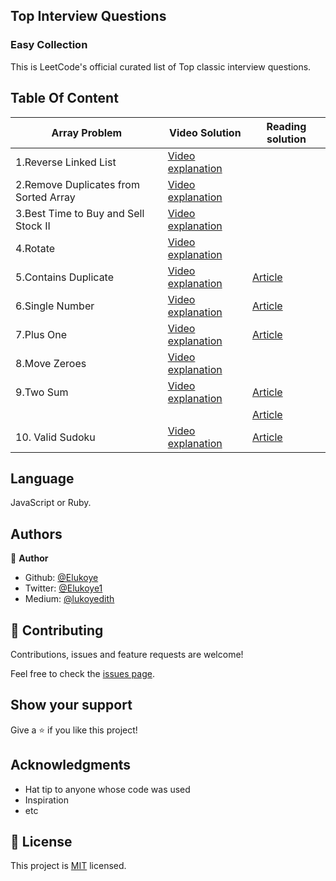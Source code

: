 ## Top Interview Questions
### Easy Collection

This is LeetCode's official curated list of Top classic interview questions.

## Table Of Content

| Array Problem  | Video Solution | Reading solution |
| -------------- | -------------- | -----------------|
| 1.Reverse Linked List | [Video explanation](https://www.youtube.com/watch?v=O0By4Zq0OFc)|
| 2.Remove Duplicates from Sorted Array| [Video explanation](https://www.youtube.com/watch?v=rlfsnRY0S9k&t=499s)  |
| 3.Best Time to Buy and Sell Stock II| [Video explanation](https://www.youtube.com/watch?v=Q-8JkdUliVM)  |
| 4.Rotate | [Video explanation](https://www.youtube.com/watch?v=umqL2CyEywM)|
| 5.Contains Duplicate | [Video explanation](https://www.youtube.com/watch?v=umqL2CyEywM)| [Article](https://rishabh1403.com/posts/coding/leetcode/2020/03/leetcode-contains-duplicate)
| 6.Single Number | [Video explanation](https://www.youtube.com/watch?v=krgK0UlfNYY)| [Article](https://dev.to/akhilpokle/single-number-166f)
| 7.Plus One| [Video explanation](https://www.youtube.com/watch?v=Llk4N7ERILg)| [Article](https://medium.com/@zohaibshahzadTO/the-walkthrough-leetcode-66-dc33b5fe0641)
| 8.Move Zeroes| [Video explanation](https://www.youtube.com/watch?v=0rPuILjoVsg)| 
| 9.Two Sum | [Video explanation](https://www.youtube.com/watch?v=U8B984M1VcU)| [Article](https://leetcode.com/problems/two-sum/discuss/231428/Javascript-the-3-sample-solutions-with-notes)
|  | | [Article](https://www.educative.io/courses/grokking-the-coding-interview/xog6q15W9GP)
| 10. Valid Sudoku | [Video explanation](https://www.youtube.com/watch?v=l32a_J7h6vI)| [Article](https://leetcode.com/problems/valid-sudoku/discuss/476369/Javascript-Solution-(beats-100)-with-explanation-(real-explanations))

## Language
JavaScript or Ruby.

## Authors

👤 **Author**

- Github: [@Elukoye](https://github.com/Elukoye)
- Twitter: [@Elukoye1](https://twitter.com/Elukoye1)
- Medium: [@lukoyedith](https://medium.com/@lukoyedith)


## 🤝 Contributing

Contributions, issues and feature requests are welcome!

Feel free to check the [issues page](issues/).

## Show your support

Give a ⭐️ if you like this project!

## Acknowledgments

- Hat tip to anyone whose code was used
- Inspiration
- etc

## 📝 License

This project is [MIT](lic.url) licensed.
